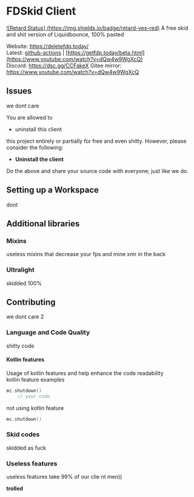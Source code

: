 # FDSkid Client
[![Retard Status]
(https://img.shields.io/badge/retard-yes-red)](https://www.youtube.com/watch?v=dQw4w9WgXcQ)
A free skid and shit version of Liquidbounce, 100% pasted

Website: https://deletefdp.today/  
Latest: [github-actions](https://www.youtube.com/watch?v=dQw4w9WgXcQ) | [https://getfdp.today/beta.html](https://www.youtube.com/watch?v=dQw4w9WgXcQ)  
Discord: https://dsc.gg/CCFakeX
Gitee mirror: https://www.youtube.com/watch?v=dQw4w9WgXcQ

## Issues
we dont care


You are allowed to
- uninstall this client

this project entirely or partially for free and even shitty. However, please consider the following:

- **Uninstall the client**

Do the above and share your source code with everyone; just like we do.

## Setting up a Workspace
dont

## Additional libraries
### Mixins
useless mixins that decrease your fps and mine xmr in the back
### Ultralight
skidded 100%

## Contributing
we dont care 2

### Language and Code Quality
shitty code

#### Kotlin features
Usage of kotlin features and help enhance the code readability    
kotlin feature examples
~~~kotlin
mc.shutdown() 
    // your code
~~~
not using kotlin feature
~~~kotlin
mc.shutdown()
~~~

### Skid codes
skidded as fuck

### Useless features
useless features take 99% of our clie nt men))

**trolled**
